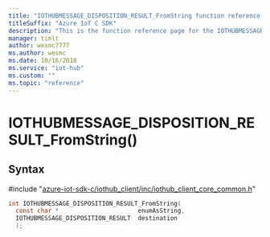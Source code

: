 ```yaml
---                             
title: "IOTHUBMESSAGE_DISPOSITION_RESULT_FromString function reference | Microsoft Docs" 
titleSuffix: "Azure IoT C SDK"            
description: "This is the function reference page for the IOTHUBMESSAGE_DISPOSITION_RESULT_FromString() function in the Azure IoT C SDK. This SDK is used with Azure IoT Hub and Azure IoT Hub Device Provisioning Service"            
manager: timlt                 
author: wesmc7777              
ms.author: wesmc               
ms.date: 10/16/2018                    
ms.service: "iot-hub"             
ms.custom: ""                
ms.topic: "reference"        
---                            
```


# IOTHUBMESSAGE_DISPOSITION_RESULT_FromString()

## Syntax

\#include "[azure-iot-sdk-c/iothub_client/inc/iothub_client_core_common.h](../iothub-client-core-common-h.md)"  
```C
int IOTHUBMESSAGE_DISPOSITION_RESULT_FromString(
  const char *                      enumAsString,
  IOTHUBMESSAGE_DISPOSITION_RESULT  destination
  );
```

